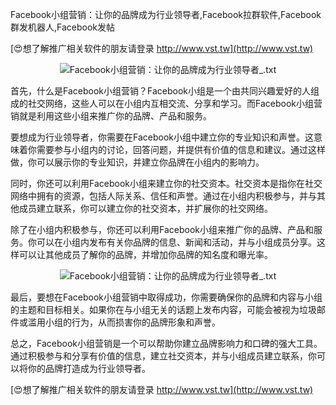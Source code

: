 Facebook小组营销：让你的品牌成为行业领导者,Facebook拉群软件,Facebook群发机器人,Facebook发帖

[😍想了解推广相关软件的朋友请登录 http://www.vst.tw](http://www.vst.tw)

 <center><img src="https://vst.tw/MP4/tuiguang/png/5.png" alt="Facebook小组营销：让你的品牌成为行业领导者_.txt"></center>

首先，什么是Facebook小组营销？Facebook小组是一个由共同兴趣爱好的人组成的社交网络，这些人可以在小组内互相交流、分享和学习。而Facebook小组营销就是利用这些小组来推广你的品牌、产品和服务。

要想成为行业领导者，你需要在Facebook小组中建立你的专业知识和声誉。这意味着你需要参与小组内的讨论，回答问题，并提供有价值的信息和建议。通过这样做，你可以展示你的专业知识，并建立你品牌在小组内的影响力。

同时，你还可以利用Facebook小组来建立你的社交资本。社交资本是指你在社交网络中拥有的资源，包括人际关系、信任和声誉。通过在小组内积极参与，并与其他成员建立联系，你可以建立你的社交资本，并扩展你的社交网络。

除了在小组内积极参与，你还可以利用Facebook小组来推广你的品牌、产品和服务。你可以在小组内发布有关你品牌的信息、新闻和活动，并与小组成员分享。这样可以让其他成员了解你的品牌，并增加你品牌的知名度和曝光率。

 <center><img src="https://vst.tw/MP4/tuiguang/png/2.png" alt="Facebook小组营销：让你的品牌成为行业领导者_.txt"></center>

最后，要想在Facebook小组营销中取得成功，你需要确保你的品牌和内容与小组的主题和目标相关。如果你在与小组无关的话题上发布内容，可能会被视为垃圾邮件或滥用小组的行为，从而损害你的品牌形象和声誉。

总之，Facebook小组营销是一个可以帮助你建立品牌影响力和口碑的强大工具。通过积极参与和分享有价值的信息，建立社交资本，并与小组成员建立联系，你可以将你的品牌打造成为行业领导者。

[😍想了解推广相关软件的朋友请登录 http://www.vst.tw](http://www.vst.tw)




